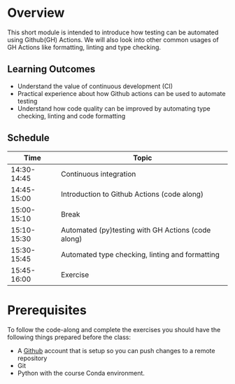 # Overview

This short module is intended to introduce how testing can be automated using
Github(GH) Actions. We will also look into other common usages of GH Actions
like formatting, linting and type checking. 

## Learning Outcomes

* Understand the value of continuous development (CI)
* Practical experience about how Github actions can be used to automate
  testing
* Understand how code quality can be improved by automating type checking,
  linting and code formatting

## Schedule

| Time  | Topic   | 
|-------------- | -------------- |
| 14:30-14:45    | Continuous integration | 
| 14:45-15:00    | Introduction to Github Actions (code along) | 
| 15:00-15:10    | Break | 
| 15:10-15:30    | Automated (py)testing with GH Actions (code along)  | 
| 15:30-15:45    | Automated type checking, linting and formatting | 
| 15:45-16:00    | Exercise | 

# Prerequisites

To follow the code-along and complete the exercises you should have the
following things prepared before the class:

* A [Github](https://github.com/) account that is setup so you can push changes
  to a remote repository 
* Git
* Python with the course Conda environment. 
